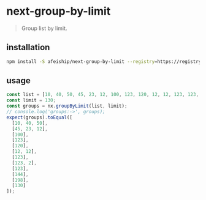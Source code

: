 # next-group-by-limit
> Group list by limit.

## installation
```bash
npm install -S afeiship/next-group-by-limit --registry=https://registry.npm.taobao.org
```

## usage
```js
const list = [10, 40, 50, 45, 23, 12, 100, 123, 120, 12, 12, 123, 123, 2, 123, 144, 198, 130];
const limit = 130;
const groups = nx.groupByLimit(list, limit);
// console.log('groups:->', groups);
expect(groups).toEqual([
  [10, 40, 50],
  [45, 23, 12],
  [100],
  [123],
  [120],
  [12, 12],
  [123],
  [123, 2],
  [123],
  [144],
  [198],
  [130]
]);
```
